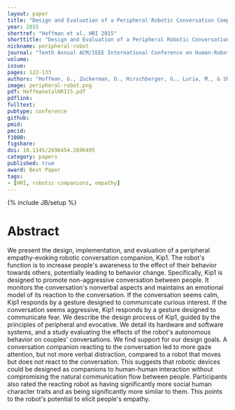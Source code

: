 ```yaml
---
layout: paper
title: "Design and Evaluation of a Peripheral Robotic Conversation Companion"
year: 2015
shortref: "Hoffman et al. HRI 2015"
shorttitle: "Design and Evaluation of a Peripheral Robotic Conversation Companion"
nickname: peripheral-robot
journal: "Tenth Annual ACM/IEEE International Conference on Human-Robot Interaction"
volume:
issue: 
pages: 122-133
authors: "Hoffman, G., Zuckerman, O., Hirschberger, G., Luria, M., & Shani Sherman, T."
image: peripheral-robot.png
pdf: HoffmanetalHRI15.pdf
pdflink: 
fulltext:  
pubtype: conference
github: 
pmid:  
pmcid: 
f1000: 
figshare: 
doi: 10.1145/2696454.2696495
category: papers
published: true
award: Best Paper
tags:
- [HRI, robotic companions, empathy]
---
```

{% include JB/setup %}

# Abstract 

We present the design, implementation, and evaluation of a peripheral empathy-evoking robotic conversation companion, Kip1. The robot's function is to increase people's awareness to the effect of their behavior towards others, potentially leading to behavior change. Specifically, Kip1 is designed to promote non-aggressive conversation between people. It monitors the conversation's nonverbal aspects and maintains an emotional model of its reaction to the conversation. If the conversation seems calm, Kip1 responds by a gesture designed to communicate curious interest. If the conversation seems aggressive, Kip1 responds by a gesture designed to communicate fear. We describe the design process of Kip1, guided by the principles of peripheral and evocative. We detail its hardware and software systems, and a study evaluating the effects of the robot's autonomous behavior on couples' conversations. We find support for our design goals. A conversation companion reacting to the conversation led to more gaze attention, but not more verbal distraction, compared to a robot that moves but does not react to the conversation. This suggests that robotic devices could be designed as companions to human-human interaction without compromising the natural communication flow between people. Participants also rated the reacting robot as having significantly more social human character traits and as being significantly more similar to them. This points to the robot's potential to elicit people's empathy.

